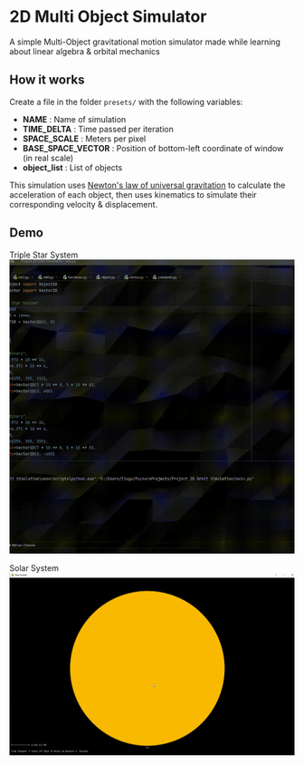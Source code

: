 # 2D Multi Object Simulator
 
A simple Multi-Object gravitational motion simulator made while learning about linear algebra & orbital mechanics

## How it works

Create a file in the folder `presets/` with the following variables:
  * **NAME**              : Name of simulation
  * **TIME_DELTA**        : Time passed per iteration
  * **SPACE_SCALE**       : Meters per pixel
  * **BASE_SPACE_VECTOR** : Position of bottom-left coordinate of window (in real scale)
  * **object_list**       : List of objects
 
This simulation uses [Newton's law of universal gravitation](https://en.wikipedia.org/wiki/Newton%27s_law_of_universal_gravitation) to calculate the acceleration of each object, then uses kinematics to simulate their corresponding velocity & displacement.

## Demo
Triple Star System
![Alt Text](https://github.com/AstroKhet/2D-Multi-Object-Simulator/blob/main/.demo/Triple%20Star%20System.gif)

Solar System
![Alt Text](https://github.com/AstroKhet/2D-Multi-Object-Simulator/blob/main/.demo/Solar%20System.gif)
